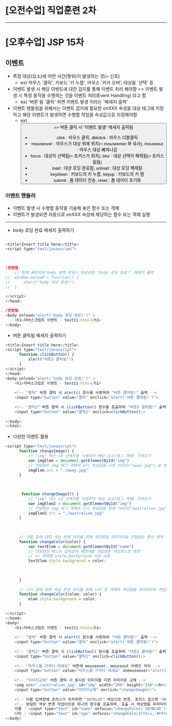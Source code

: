 # [오전수업] 직업훈련 2차
---
# [오후수업] JSP 15차
## 이벤트
- 특정 대상(요소)에 어떤 사건(행위)이 발생하는 것(= 신호)
  - ex) 마우스 '클릭', 키보드 '키 누름', 마우스 '커서 오버', 대상을 '선택' 등
- 이벤트 발생 시 해당 이벤트에 대한 감지를 통해 이벤트 처리 해야함
  => 이벤트 발생 시 특정 동작을 수행하는 것을 이벤트 처리(Event Handling) 라고 함
  - ex) '버튼'을 '클릭' 하면 이벤트 발생 이라는 '메세지 출력'
- 이벤트 핸들링을 위해서는 이벤트 감지에 필요한 onXXX 속성을 대상 태그에 지정하고 해당 이벤트가 발생하면 수행할 작업을 속성값으로 지정해야함
  - ex) <button onclick="alert('이벤트 발생')"> => 버튼 클릭 시 "이벤트 발생" 메세지 출력됨
	  - click : 마우스 클릭, dblclick : 마우스 더블클릭
	  - mouseover : 마우스가 대상 위에 위치(= mouseenter 와 유사), mouseout : 마우스 대상 빠져나감
	  - focus : 대상이 선택됨(= 포커스가 위치), blur : 대상 선택이 해제됨(= 포커스 잃음)
	  - load : 대상 로딩 완료됨, unload : 대상 로딩 해제됨
	  - keydown : 키보드의 키 누름, keyup : 키보드의 키 뗌
	  - submit : 폼 데이터 전송, reset : 폼 데이터 초기화
  
  
### 이벤트 핸들러  
- 이벤트 발생 시 수행할 동작을 기술해 놓은 함수 또는 객체
- 이벤트가 발생되면 자동으로 onXXX 속성에 해당하는 함수 또는 객체 실행
---
- body 로딩 완료 메세지 출력하기	
```javascript

<title>Insert title here</title>
<script type="text/javascript">

	
	
1번방법.	
	// 현재 페이지의 body 영역 로딩이 완료되면 "body 로딩 완료!" 메세지 출력
// 	window.onload = function() {
// 		alert("body 로딩 완료!")
// 	}
	
</script>
</head>

2번방법.
<body onload="alert('body 로딩 완료!')" >
	<h1>자바스크립트 이벤트 - test11.html</h1>
</body>
```

- 버튼 클릭됨 메세지 출력하기
```javascript
<title>Insert title here</title>
<script type="text/javascript">
	  function clickButton() {
		  alert("버튼2 클릭됨!")
	  }
</script>
</head>
<body onload="alert('body 로딩 완료!')" >
	<h1>자바스크립트 이벤트 - test11.html</h1>
	
	<!-- "클릭" 버튼 클릭 시 alert() 함수를 사용하여 "버튼 클릭됨!" 출력 -->
	<input type="button" value="클릭" onclick="alert('버튼 클릭됨!')">
	
	<!-- "클릭2" 버튼 클릭 시 clickButton() 함수를 호출하여 "버튼2 클릭됨!" 출력 -->
	<input type="button" value="클릭2" onclick=clickButton();>
	
</body>
</html>
```  
- 다양한 이벤트 활용
```javascript
<script type="text/javascript">
	  function changeImage() {
		  // "img" 라는 id 선택자를 사용하여 해당 요소(태그 객체) 가져오기
		  var imgElem = document.getElementById("img")
		  // 전달받은 img 태그 객체의 src 속성값을 다른 이미지("away.jpg") 로 변경
		  imgElem.src = "./away.jpg"
	  }
	  
	  
	  
	   function changeImage2() {
		  // "img" 라는 id 선택자를 사용하여 해당 요소(태그 객체) 가져오기
		  var imgElem2 = document.getElementById("img")
		  // 전달받은 img 태그 객체의 src 속성값을 원래 이미지("australian.jpg") 로 변경
		  imgElem2.src = "./australian.jpg"
	  }
	  
	  
	  
	  // 이름 창에 대한 색상 변경 처리를 위해 색상명을 파라미터로 전달받는 함수 정의
	  function changeColor(color) {
		  var textElem = document.getElementById("name")
		  // 전달받은 텍스트 입력창의 배경색을 전달받은 색상명으로 변경
		  // => 객체명.style.background 속성 사용
		  textElem.style.background = color;
		  
		  
		  
	  }
	  
	  // 나이 창에 대한 색상 변경 처리를 위해 나이 창 객체와 색상명을 파라미터로 전달받는 함수 정의
	  function changeColor2(elem, color) {
		  elem.style.background = color;
	  }
	  
</script>
</head>
<body>
	<h1>자바스크립트 이벤트 - test11.html</h1>
	
	<!-- "클릭" 버튼 클릭 시 alert() 함수를 사용하여 "버튼 클릭됨!" 출력 -->
	<input type="button" value="클릭" onclick="alert('버튼 클릭됨!')">
	
	<!-- "클릭2" 버튼 클릭 시 clickButton() 함수를 호출하여 "버튼2 클릭됨!" 출력 -->
	<input type="button" value="클릭2" onclick=clickButton();>
	
	<!-- "마우스를 가져다 대세요" 버튼에 mouseover, mouseout 이벤트 처리 -->
	<input type="button" value="마우스를 가져다 대세요" onmouseover="alert('마우스 오버')" onmouseout="alert('마우스 아웃')">
	
	<!-- "이미지교체" 버튼 클릭 시 표시된 이미지를 다른 이미지로 교체 -->
	<img src="./australian.jpg" id="img" width="200" height="150"><br>
	<input type="button" value="이미지교체" onclick="changeImage()">
	
	<!-- 이름 입력창에 포커스가 위치하면 "SKYBLUE" 색상으로 변경, 포커스 잃으면 "WHITE"로 변경 -->
	<!-- 동일한 색상 변경 작업이므로 하나의 함수를 호출하며, 호출 시 색상명을 파라미터로 전달하여 구분 -->
	이름 : <input type="text" id="name" onfocus="changeColor('SKYBLUE')" onblur="changeColor('WHITE')">
	나이 : <input type="text" id="age" onfocus="changeColor2(this,'#FFCCCC')" onblur="changeColor2(this,'WHITE')">
</body>
